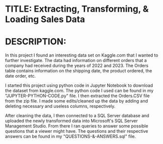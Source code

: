 # TITLE: Extracting, Transforming, & Loading Sales Data
# DESCRIPTION:
In this project I found an interesting data set on Kaggle.com that I wanted to further investigate. The data had information on different orders that a company had received during the years of 2022 and 2023. The Orders table contains information on the shipping date, the product ordered, the date order, etc.

I started this project using python code in Jupyter Notebook to download the dataset from kaggle.com. The python code I used can be found in my "JUPYTER-PYTHON-CODE.py" file. 
I then extracted the Orders.CSV file from the zip file. I made some edits/cleaned up the data by adding and deleting necessary and useless columns, respectively.

After cleaning the data, I then connected to a SQL Server database and uploaded the newly transformed data into Microsoft's SQL Server Management Studio. 
From there I ran queries to answer some possible questions that a viewer might have.
The questions and their respective answers can be found in my "QUESTIONS-&-ANSWERS.sql" file.
